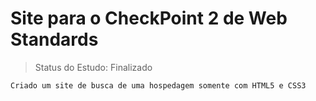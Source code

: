 # Site para o CheckPoint 2 de Web Standards 

> Status do Estudo: Finalizado


```
Criado um site de busca de uma hospedagem somente com HTML5 e CSS3
```

